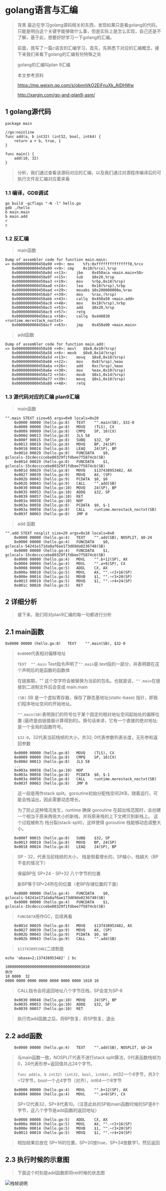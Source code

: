 # golang语言与汇编
>背景 最近在学习golang源码相关的东西，发现如果只是看golang的代码，只能是明白这个关键字能够做什么事，但是实际上是怎么实现，自己还是不了解，基于此，想要好好学习一下golang的汇编。
>
>前面，我写了一篇c语言的汇编学习，首先，先熟悉下对应的汇编概念。接下来我们来看下golang的汇编有何特殊之处
>
>golang的汇编叫plan 9汇编
>
>本文参考资料 
>
>https://mp.weixin.qq.com/s/obnnVkO2EiFnuXk_AIDHWw
>
>http://xargin.com/go-and-plan9-asm/

## 1 golang源代码

```golang
package main

//go:noinline
func add(a, b int32) (int32, bool, int64) {
	return a + b, true, 1
}

func main() {
	add(10, 32)
}
```

>分析，我们通过查看该源码对应的汇编，以及我们通过对源程序编译后的可执行文件反汇编对应着来看

### 1.1 编译，GDB调试

```
go build -gcflags "-N -l" hello.go
gdb ./hello
b main.main
b main.add
r
c

```

### 1.2 反汇编

>main函数

```
Dump of assembler code for function main.main:
=> 0x0000000000450a90 <+0>:	mov    %fs:0xfffffffffffffff8,%rcx
   0x0000000000450a99 <+9>:	cmp    0x10(%rcx),%rsp
   0x0000000000450a9d <+13>:	jbe    0x450aca <main.main+58>
   0x0000000000450a9f <+15>:	sub    $0x20,%rsp
   0x0000000000450aa3 <+19>:	mov    %rbp,0x18(%rsp)
   0x0000000000450aa8 <+24>:	lea    0x18(%rsp),%rbp
   0x0000000000450aad <+29>:	movabs $0x200000000a,%rax
   0x0000000000450ab7 <+39>:	mov    %rax,(%rsp)
   0x0000000000450abb <+43>:	callq  0x450a50 <main.add>
   0x0000000000450ac0 <+48>:	mov    0x18(%rsp),%rbp
   0x0000000000450ac5 <+53>:	add    $0x20,%rsp
   0x0000000000450ac9 <+57>:	retq
   0x0000000000450aca <+58>:	callq  0x448830 <runtime.morestack_noctxt>
   0x0000000000450acf <+63>:	jmp    0x450a90 <main.main>
```

>add函数

```
Dump of assembler code for function main.add:
=> 0x0000000000450a50 <+0>:	movl   $0x0,0x10(%rsp)
   0x0000000000450a58 <+8>:	movb   $0x0,0x14(%rsp)
   0x0000000000450a5d <+13>:	movq   $0x0,0x18(%rsp)
   0x0000000000450a66 <+22>:	mov    0x8(%rsp),%eax
   0x0000000000450a6a <+26>:	add    0xc(%rsp),%eax
   0x0000000000450a6e <+30>:	mov    %eax,0x10(%rsp)
   0x0000000000450a72 <+34>:	movb   $0x1,0x14(%rsp)
   0x0000000000450a77 <+39>:	movq   $0x1,0x18(%rsp)
   0x0000000000450a80 <+48>:	retq
```
 
### 1.3 源代码对应的汇编 plan9汇编

> main函数

```
"".main STEXT size=65 args=0x0 locals=0x20
	0x0000 00000 (hello.go:8)	TEXT	"".main(SB), $32-0
	0x0000 00000 (hello.go:8)	MOVQ	(TLS), CX
	0x0009 00009 (hello.go:8)	CMPQ	SP, 16(CX)
	0x000d 00013 (hello.go:8)	JLS	58
	0x000f 00015 (hello.go:8)	SUBQ	$32, SP
	0x0013 00019 (hello.go:8)	MOVQ	BP, 24(SP)
	0x0018 00024 (hello.go:8)	LEAQ	24(SP), BP
	0x001d 00029 (hello.go:8)	FUNCDATA	$0, gclocals·33cdeccccebe80329f1fdbee7f5874cb(SB)
	0x001d 00029 (hello.go:8)	FUNCDATA	$1, gclocals·33cdeccccebe80329f1fdbee7f5874cb(SB)
	0x001d 00029 (hello.go:8)	MOVQ	$137438953482, AX
	0x0027 00039 (hello.go:9)	MOVQ	AX, (SP)
	0x002b 00043 (hello.go:9)	PCDATA	$0, $0
	0x002b 00043 (hello.go:9)	CALL	"".add(SB)
	0x0030 00048 (hello.go:10)	MOVQ	24(SP), BP
	0x0035 00053 (hello.go:10)	ADDQ	$32, SP
	0x0039 00057 (hello.go:10)	RET
	0x003a 00058 (hello.go:10)	NOP
	0x003a 00058 (hello.go:8)	PCDATA	$0, $-1
	0x003a 00058 (hello.go:8)	CALL	runtime.morestack_noctxt(SB)
	0x003f 00063 (hello.go:8)	JMP	0
```

> add 函数

```
"".add STEXT nosplit size=29 args=0x18 locals=0x0
	0x0000 00000 (hello.go:4)	TEXT	"".add(SB), NOSPLIT, $0-24
	0x0000 00000 (hello.go:4)	FUNCDATA	$0, gclocals·54241e171da8af6ae173d69da0236748(SB)
	0x0000 00000 (hello.go:4)	FUNCDATA	$1, gclocals·33cdeccccebe80329f1fdbee7f5874cb(SB)
	0x0000 00000 (hello.go:4)	MOVL	"".b+12(SP), AX
	0x0004 00004 (hello.go:4)	MOVL	"".a+8(SP), CX
	0x0008 00008 (hello.go:5)	ADDL	CX, AX
	0x000a 00010 (hello.go:5)	MOVL	AX, "".~r2+16(SP)
	0x000e 00014 (hello.go:5)	MOVB	$1, "".~r3+20(SP)
	0x0013 00019 (hello.go:5)	MOVQ	$1, "".~r4+24(SP)
	0x001c 00028 (hello.go:5)	RET
```

## 2 详细分析
>接下来，我们将对plan9汇编的每一句都进行分析

## 2.1 main函数

```
0x0000 00000 (hello.go:8)	TEXT	"".main(SB), $32-0
```

>`0x0000`代表相对偏移地址 
>
>`TEXT	"".main` Text指令声明了`"".main`是.text段的一部分，并表明跟在这个声明后的是函数的函数体
>
>在链接期，"" 这个空字符会被替换为当前的包名。也就是说，`"".main`在链接到二进制文件后会变成 main.main
>
>`(SB)` SB 是一个虚拟寄存器，保存了静态基地址(static-base) 指针，即我们程序地址空间的开始地址。
>
>`"".main(SB)`表明我们的符号位于某个固定的相对地址空间起始处的偏移位置 (最终是由链接器计算得到的)。换句话来讲，它有一个直接的绝对地址: 是一个全局的函数符号。
>
>`$32-0`，32代表当前栈帧的大小，共32; 0代表参数列表长度，无形参和返回参数

```
	0x0000 00000 (hello.go:8)	MOVQ	(TLS), CX
	0x0009 00009 (hello.go:8)	CMPQ	SP, 16(CX)
	0x000d 00013 (hello.go:8)	JLS	58
    ...
	0x003a 00058 (hello.go:10)	NOP
	0x003a 00058 (hello.go:8)	PCDATA	$0, $-1
	0x003a 00058 (hello.go:8)	CALL	runtime.morestack_noctxt(SB)
	0x003f 00063 (hello.go:8)	JMP	0
```

>这一段是用作stack split。goroutine初始分配栈空间2KB，随着运行，可能会栈溢出，因此需要动态增长。
>
>为了防止这种情况发生，runtime 确保 goroutine 在超出栈范围时，会创建一个相当于原来两倍大小的新栈，并将原来栈的上下文拷贝到新栈上。
这个过程被称为 栈分裂(stack-split)，这样使得 goroutine 栈能够动态调整大小。


```
	0x000f 00015 (hello.go:8)	SUBQ	$32, SP
	0x0013 00019 (hello.go:8)	MOVQ	BP, 24(SP)
	0x0018 00024 (hello.go:8)	LEAQ	24(SP), BP
```

>SP - 32，代表当前栈帧的大小， 栈是倒着增长的，SP越小，栈越大（BP不变的情况下）
>
>保留BP在 SP+24 - SP+32 八个字节的位置
>
>新BP等于SP+24所在的位置（老BP存储位置的下面）

```
	0x0000 00000 (hello.go:4)	FUNCDATA	$0, gclocals·54241e171da8af6ae173d69da0236748(SB)
	0x0000 00000 (hello.go:4)	FUNCDATA	$1, gclocals·33cdeccccebe80329f1fdbee7f5874cb(SB)
```

>`FUNCDATA`用作GC，后续再看

```
	0x001d 00029 (hello.go:8)	MOVQ	$137438953482, AX
	0x0027 00039 (hello.go:9)	MOVQ	AX, (SP)
	0x002b 00043 (hello.go:9)	PCDATA	$0, $0
	0x002b 00043 (hello.go:9)	CALL	"".add(SB)
```

>`$137438953482`二进制是

```
echo 'obase=2;137438953482' | bc
```

```
10000000000000000000000000000000001010
拆分
10 0000  32 
0000 0000 0000 0000 0000 0000 0000 1010 10
```

>CALL指令会将返回地址八个字节压栈，SP会变为SP-8

```
	0x0030 00048 (hello.go:10)	MOVQ	24(SP), BP
	0x0035 00053 (hello.go:10)	ADDQ	$32, SP
	0x0039 00057 (hello.go:10)	RET
```

>执行完add函数之后，将BP恢复，将SP恢复，退出

## 2.2 add函数

```
	0x0000 00000 (hello.go:4)	TEXT	"".add(SB), NOSPLIT, $0-24
```

>与main函数一致，NOSPLIT代表不进行stack split算法，0代表函数栈帧为0，24代表形参+返回值共占24个字节。
>
>`func add(a, b int32) (int32, bool, int64)`，int32一个4字节，共3个=12字节，bool一个占4字节（对齐），int64一个8字节

```
	0x0000 00000 (hello.go:4)	MOVL	"".b+12(SP), AX
	0x0004 00004 (hello.go:4)	MOVL	"".a+8(SP), CX
```

>SP+12代表32，SP+8代表10。（注意此处的SP和main函数时候的SP差8个字节，这八个字节是add函数的返回地址）

```
	0x0008 00008 (hello.go:5)	ADDL	CX, AX
	0x000a 00010 (hello.go:5)	MOVL	AX, "".~r2+16(SP)
	0x000e 00014 (hello.go:5)	MOVB	$1, "".~r3+20(SP)
	0x0013 00019 (hello.go:5)	MOVQ	$1, "".~r4+24(SP)
```

>相加结果后放在 SP+16的位置，SP+20放true，SP+24放数字1，然后返回

## 2.3 执行时候的示意图
>下面这个时刻是add函数即将ret时候的状态图

![栈帧说明](https://raw.githubusercontent.com/xiezhenouc/golanglearn/master/%E5%9B%BE%E7%89%87%E8%AF%B4%E6%98%8E/golang汇编栈帧.png)
